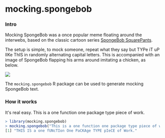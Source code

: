 # mocking.spongebob

### Intro
Mocking SpongeBob was a once popular meme floating around the interwebs, 
based on the classic cartoon series <a href="https://en.wikipedia.org/wiki/SpongeBob_SquarePants" target="_blank">SpongeBob SquarePants</a>.

The setup is simple, to mock someone, repeat what they say but TYPe iT uP lIKe ThIS
in randomly alternating capital letters. This is accompanied with an image
of SpongeBob flapping his arms around imitating a chicken, as below.

![](https://imgflip.com/s/meme/Mocking-Spongebob.jpg)

The `mocking.spongebob` R package can be used to generate mocking SpongeBob text.

### How it works
It's real easy. This is a one function one package type piece of work. 

```R
> library(mocking.spongebob)
> mocking.spongebob("This is a one function one package type piece of work.")
[1] "THIS IS a one fUNcTIon One PaCKAge TYPE pIeCE of Work."
```

